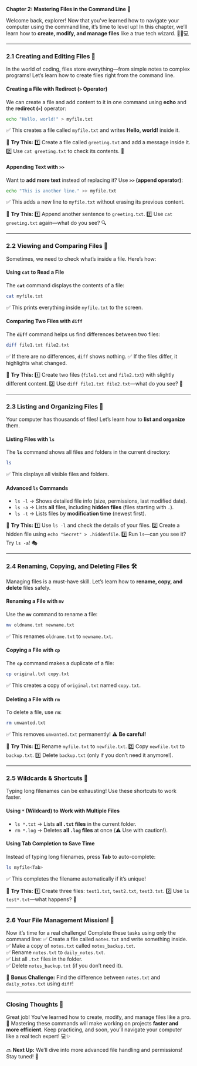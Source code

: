 **Chapter 2: Mastering Files in the Command Line 🚀**

Welcome back, explorer! Now that you've learned how to navigate your computer using the command line, it’s time to level up! In this chapter, we’ll learn how to **create, modify, and manage files** like a true tech wizard. 🧙‍♂️💻

---

### **2.1 Creating and Editing Files** 📄
In the world of coding, files store everything—from simple notes to complex programs! Let’s learn how to create files right from the command line.

#### **Creating a File with Redirect (`>` Operator)**
We can create a file and add content to it in one command using **echo** and the **redirect (`>`)** operator:
```bash
echo "Hello, world!" > myfile.txt
```
✅ This creates a file called `myfile.txt` and writes **Hello, world!** inside it.

📌 **Try This:**
1️⃣ Create a file called `greeting.txt` and add a message inside it.
2️⃣ Use `cat greeting.txt` to check its contents. 🎯

#### **Appending Text with `>>`**
Want to **add more text** instead of replacing it? Use **`>>` (append operator)**:
```bash
echo "This is another line." >> myfile.txt
```
✅ This adds a new line to `myfile.txt` without erasing its previous content.

📌 **Try This:**
1️⃣ Append another sentence to `greeting.txt`.
2️⃣ Use `cat greeting.txt` again—what do you see? 🔍

---

### **2.2 Viewing and Comparing Files** 🧐
Sometimes, we need to check what’s inside a file. Here’s how:

#### **Using `cat` to Read a File**
The **`cat`** command displays the contents of a file:
```bash
cat myfile.txt
```
✅ This prints everything inside `myfile.txt` to the screen.

#### **Comparing Two Files with `diff`**
The **`diff`** command helps us find differences between two files:
```bash
diff file1.txt file2.txt
```
✅ If there are no differences, `diff` shows nothing.
✅ If the files differ, it highlights what changed.

📌 **Try This:**
1️⃣ Create two files (`file1.txt` and `file2.txt`) with slightly different content.
2️⃣ Use `diff file1.txt file2.txt`—what do you see? 🤔

---

### **2.3 Listing and Organizing Files** 📂
Your computer has thousands of files! Let’s learn how to **list and organize** them.

#### **Listing Files with `ls`**
The **`ls`** command shows all files and folders in the current directory:
```bash
ls
```
✅ This displays all visible files and folders.

#### **Advanced `ls` Commands**
- `ls -l` → Shows detailed file info (size, permissions, last modified date).
- `ls -a` → Lists **all** files, including **hidden files** (files starting with `.`).
- `ls -t` → Lists files by **modification time** (newest first).

📌 **Try This:**
1️⃣ Use `ls -l` and check the details of your files.
2️⃣ Create a hidden file using `echo "Secret" > .hiddenfile`.
3️⃣ Run `ls`—can you see it? Try `ls -a`! 🎭

---

### **2.4 Renaming, Copying, and Deleting Files** 🛠️
Managing files is a must-have skill. Let’s learn how to **rename, copy, and delete** files safely.

#### **Renaming a File with `mv`**
Use the **`mv`** command to rename a file:
```bash
mv oldname.txt newname.txt
```
✅ This renames `oldname.txt` to `newname.txt`.

#### **Copying a File with `cp`**
The **`cp`** command makes a duplicate of a file:
```bash
cp original.txt copy.txt
```
✅ This creates a copy of `original.txt` named `copy.txt`.

#### **Deleting a File with `rm`**
To delete a file, use **`rm`**:
```bash
rm unwanted.txt
```
✅ This removes `unwanted.txt` permanently! ⚠️ **Be careful!**

📌 **Try This:**
1️⃣ Rename `myfile.txt` to `newfile.txt`.
2️⃣ Copy `newfile.txt` to `backup.txt`.
3️⃣ Delete `backup.txt` (only if you don’t need it anymore!).

---

### **2.5 Wildcards & Shortcuts** 🎯
Typing long filenames can be exhausting! Use these shortcuts to work faster.

#### **Using `*` (Wildcard) to Work with Multiple Files**
- `ls *.txt` → Lists **all `.txt` files** in the current folder.
- `rm *.log` → Deletes **all `.log` files** at once (⚠️ Use with caution!).

#### **Using Tab Completion to Save Time**
Instead of typing long filenames, press **Tab** to auto-complete:
```bash
ls myfile<Tab>
```
✅ This completes the filename automatically if it’s unique!

📌 **Try This:**
1️⃣ Create three files: `test1.txt`, `test2.txt`, `test3.txt`.
2️⃣ Use `ls test*.txt`—what happens? 🔎

---

### **2.6 Your File Management Mission! 🚀**
Now it’s time for a real challenge! Complete these tasks using only the command line:
✅ Create a file called `notes.txt` and write something inside.  
✅ Make a copy of `notes.txt` called `notes_backup.txt`.  
✅ Rename `notes.txt` to `daily_notes.txt`.  
✅ List all `.txt` files in the folder.  
✅ Delete `notes_backup.txt` (if you don’t need it).  

🎯 **Bonus Challenge:** Find the difference between `notes.txt` and `daily_notes.txt` using `diff`!

---

### **Closing Thoughts** 🎉
Great job! You’ve learned how to create, modify, and manage files like a pro. 🚀 Mastering these commands will make working on projects **faster and more efficient**. Keep practicing, and soon, you’ll navigate your computer like a real tech expert! 💻✨

🔜 **Next Up:** We’ll dive into more advanced file handling and permissions! Stay tuned! 🚀

